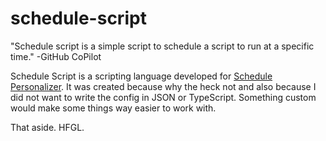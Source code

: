 # schedule-script

"Schedule script is a simple script to schedule a script to run at a specific time." -GitHub CoPilot

Schedule Script is a scripting language developed for [Schedule Personalizer](https://github.com/insberr/schedule-personalizer). It was created because why the heck not and also because I did not want to write the config in JSON or TypeScript. Something custom would make some things way easier to work with.

That aside. HFGL.
